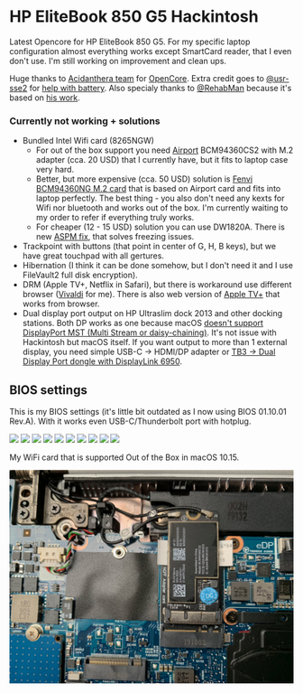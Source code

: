 # HP EliteBook 850 G5 Hackintosh
Latest Opencore for HP EliteBook 850 G5.
For my specific laptop configuration almost everything works except SmartCard reader, that I even don't use.
I'm still working on improvement and clean ups.

Huge thanks to [Acidanthera team](https://github.com/acidanthera) for [OpenCore](https://github.com/acidanthera/OpenCorePkg).
Extra credit goes to [@usr-sse2](https://github.com/usr-sse2) for [help with battery](https://github.com/acidanthera/bugtracker/issues/892).
Also specialy thanks to [@RehabMan](https://github.com/RehabMan) because it's based on [his work](https://github.com/RehabMan/HP-ProBook-4x30s-DSDT-Patch/tree/i2c).

### Currently not working + solutions

- Bundled Intel Wifi card (8265NGW)
  - For out of the box support you need [Airport](https://dortania.github.io/Wireless-Buyers-Guide/Airport.html) BCM94360CS2 with M.2 adapter (cca. 20 USD) that I currently have, but it fits to laptop case very hard.
  - Better, but more expensive (cca. 50 USD) solution is [Fenvi BCM94360NG M.2 card](https://www.aliexpress.com/item/32464748097.html?spm=a2g0s.9042311.0.0.6a744c4d7jS1RQ) that is based on Airport card and fits into laptop perfectly. The best thing - you also don't need any kexts for Wifi nor bluetooth and works out of the box. I'm currently waiting to my order to refer if everything truly works.
  - For cheaper (12 - 15 USD) solution you can use DW1820A. There is new [ASPM fix](https://osxlatitude.com/forums/topic/11322-broadcom-bcm4350-cards-under-high-sierramojavecatalina/), that solves freezing issues.
- Trackpoint with buttons (that point in center of G, H, B keys), but we have great touchpad with all gertures.
- Hibernation (I think it can be done somehow, but I don't need it and I use FileVault2 full disk encryption).
- DRM (Apple TV+, Netflix in Safari), but there is workaround use different browser ([Vivaldi](https://vivaldi.com) for me). There is also web version of [Apple TV+](https://tv.apple.com) that works from browser.
- Dual display port output on HP Ultraslim dock 2013 and other docking stations. Both DP works as one because macOS [doesn't support DisplayPort MST (Multi Stream or daisy-chaining)](https://medium.com/@sebvance/everything-you-need-to-know-about-macbook-pros-and-their-lack-of-displayport-mst-multi-stream-98ce33d64af4). It's not issue with Hackintosh but macOS itself.
  If you want output to more than 1 external display, you need simple USB-C -> HDMI/DP adapter or [TB3 -> Dual Display Port dongle with DisplayLink 6950](https://i-tec.cz/en/produkt/tb3dual4kdp-2/).

## BIOS settings

This is my BIOS settings (it's little bit outdated as I now using BIOS 01.10.01 Rev.A). With it works even USB-C/Thunderbolt port with hotplug.

![](pictures/bios_01.jpeg)
![](pictures/bios_02.jpeg)
![](pictures/bios_03.jpeg)
![](pictures/bios_04.jpeg)
![](pictures/bios_05.jpeg)
![](pictures/bios_06.jpeg)
![](pictures/bios_07.jpeg)
![](pictures/bios_08.jpeg)
![](pictures/bios_09.jpeg)
![](pictures/bios_10.jpeg)

My WiFi card that is supported Out of the Box in macOS 10.15.

![](pictures/wifi.jpeg)